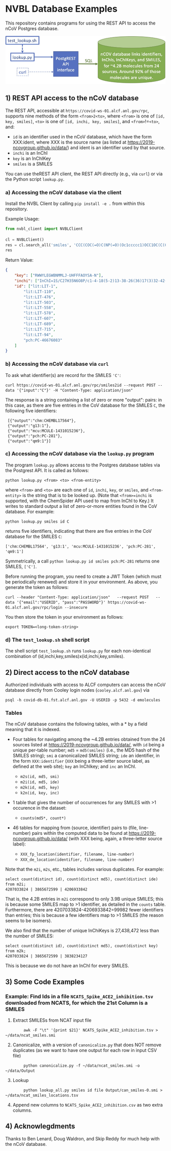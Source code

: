 # NVBL Database Examples

This repository contains programs for using the REST API to access the nCoV Postgres database. 

![](https://github.com/globus-labs/nvbl-database-examples/blob/master/nCoV.jpg)

## 1) REST API access to the nCoV database

The REST API, accessible at `https://covid-ws-01.alcf.anl.gov/rpc`, supports nine methods of the form `<from>2<to>`, where `<from>` is one of `[id, key, smiles]`, `<to>` is one of `[id, inchi, key, smiles]`, and `<from>`!=`<to>`, and:
* `id` is an identifier used in the nCoV database, which have the form XXX:ident, where XXX is the source name (as listed at https://2019-ncovgroup.github.io/data/) and ident is an identifier used by that source.
* `inchi` is an InChI
* `key` is an InChIKey
* `smiles` is a SMILES

You can use theREST API client, the REST API directly (e.g., via `curl`) or via the Python script `lookup.py`. 
### a) Accessing the nCoV database via the client
Install the NVBL Client by calling `pip install -e .` from within this repository.

Example Usage:
```python
from nvbl_client import NVBLClient

cl = NVBLClient()
res = cl.search_all('smiles', 'CCC(COC(=O)C(NP(=O)(Oc1ccccc1)OCC1OC(C(C1O)O)(C#N)c1ccc2n1ncnc2N)C)CC')
res
```

Return Value:
```json
{
	"key": ["RWWYLEGWBNMMLJ-UHFFFAOYSA-N"],
	"inchi": ["InChI=1S/C27H35N6O8P/c1-4-18(5-2)13-38-26(36)17(3)32-42(37,41-19-9-7-6-8-10-19)39-14-21-23(34)24(35)27(15-28,40-21)22-12-11-20-25(29)30-16-31-33(20)22/h6-12,16-18,21,23-24,34-35H,4-5,13-14H2,1-3H3,(H,32,37)(H2,29,30,31)"],
	"id": ["lit:LIT-1",
		"lit:LIT-110",
		"lit:LIT-476",
		"lit:LIT-503",
		"lit:LIT-558",
		"lit:LIT-578",
		"lit:LIT-607",
		"lit:LIT-689",
		"lit:LIT-715",
		"lit:LIT-94",
		"pch:PC-46676083"
	]
}
  ```

### b) Accessing the nCoV database via `curl`

To ask what identifier(s) are record for the SMILES `'C'`:
```
curl https://covid-ws-01.alcf.anl.gov/rpc/smiles2id --request POST --data '{"input":"C"}' -H "Content-Type: application/json"
```
The response is a string containing a list of zero or more "output":<value> pairs: in this case, as there are five entries in the CoV database for the SMILES `C`, the following five identifiers:
```
 [{"output":"chm:CHEMBL17564"}, 
 {"output":"g13:1"}, 
 {"output":"mcu:MCULE-1431015236"}, 
 {"output":"pch:PC-281"}, 
 {"output":"qm9:1"}]
```

### c) Accessing the nCoV database via the `lookup.py` program

The program `lookup.py` allows access to the Postgres database tables via the Postgrest API. It is called as follows:
```
python lookup.py <from> <to> <from-entity>
```
where `<from>` and `<to>` are each one of `id`, `inchi`, `key`, or `smiles`, and `<from-entity>` is the string that is to be looked up. (Note that `<from>=inchi` is supported, with the ChemSpider API used to map from InChI to Key.) 
It writes to standard output a list of zero-or-more entities found in the CoV database. For example:
```
python lookup.py smiles id C
```
returns five identifiers, indicating that there are five entries in the CoV database for the SMILES `C`:
```
['chm:CHEMBL17564', 'g13:1', 'mcu:MCULE-1431015236', 'pch:PC-281', 'qm9:1']
```
Symmetrically, a call `python lookup.py id smiles pch:PC-281` returns one SMILES, `['C']`.

Before running the program, you need to create a JWT Token (which must be periodically renewed) and store it in your environment. As above, you generate the token as follows:

```
curl --header "Content-Type: application/json"   --request POST   --data '{"email":"USERID", "pass":"PASSWORD"}' https://covid-ws-01.alcf.anl.gov/rpc/login --insecure
```
You then store the token in your environment as follows:
```
export TOKEN=<long-token-string>
```

### d) The `test_lookup.sh` shell script

The shell script `test_lookup.sh` runs `lookup.py` for each non-identical combination of (id,inchi,key,smiles)x(id,inchi,key,smiles).

## 2) Direct access to the nCoV database

Authorized individuals with access to ALCF computers can access the nCoV database directly from Cooley login nodes (`cooley.alcf.anl.gov`) via 
```
psql -h covid-db-01.fst.alcf.anl.gov -U USERID -p 5432 -d emolecules
```

### Tables

The nCoV database contains the following tables, with a * by a field meaning that it is indexed.

* Four tables for navigating among the ~4.2B entries obtained from the 24 sources listed at https://2019-ncovgroup.github.io/data/, with `id` being a unique per-table number; `md5` = `md5(smiles)` (i.e., the MD5 hash of the SMILES string); `smi` a canonicalized SMILES string; `ide` an identifier, in the form `XXX:identifier` (`XXX` being a three-letter source label, as defined at the web site); `key` an InChIkey; and `inc` an InChI.
  * `m2s(id, md5, smi)`
  * `m2i(id, md5, ide)`
  * `m2k(id, md5, key)`
  * `k2n(id, key, inc)`

* 1 table that gives the number of occurrences for any SMILES with >1 occurence in the dataset:
  * `counts(md5*, count*)`
 
* 46 tables for mapping from (source, identifier) pairs to (file, line-number) pairs within the computed data to be found at https://2019-ncovgroup.github.io/data/ (with XXX being, again, a three-letter source label):
  * `XXX_fp_location(identifier, filename, line-number)`
  * `XXX_de_location(identifier, filename, line-number)`
  
Note that the `m2i`, `m2s`, etc., tables includes various duplicates. For example:
 
```
select count(distinct id), count(distinct md5), count(distinct ide) from m2i;
4207033824 | 3865672599 | 4206933842
```
That is, the 4.2B entries in `m2i` correspond to only 3.9B unique SMILES; this is because some SMILES map to >1 identifier, as detailed in the `counts` table. Furthermore, there are 4207033824-4206933842=99982 fewer identifiers than entries; this is because a few identifiers map to >1 SMILES (the reason seems to be isomers). 

We also find that the number of unique InChiKeys is 27,438,472 less than the number of SMILES:
```
select count(distinct id), count(distinct md5), count(distinct key) from m2k;
4207033824 | 3865672599 | 3838234127
```
This is because we do not have an InChI for every SMILES.


## 3) Some Code Examples

### Example: Find Ids in a file `NCATS_Spike_ACE2_inhibition.tsv` downloaded from NCATS, for which the 21st Column is a SMILES

1) Extract SMILESs from NCAT input file

```
        awk -F "\t" '{print $21}' NCATS_Spike_ACE2_inhibition.tsv > ~/data/ncat_smiles.smi
```

2) Canonicalize, with a version of `canonicalize.py` that does NOT remove duplicates (as we want to have one output for each row in input CSV file)

```
        python canonicalize.py -f ~/data/ncat_smiles.smi -o ~/data/Output
```

3) Lookup

```
        python lookup_all.py smiles id file Output/can_smiles-0.smi > ~/data/ncat_smiles_locations.tsv
```

4) Append new columns to `NCATS_Spike_ACE2_inhibition.csv` as two extra columns.
  
  
## 4) Acknowlegdments

Thanks to Ben Lenard, Doug Waldron, and Skip Reddy for much help with the nCoV database.
